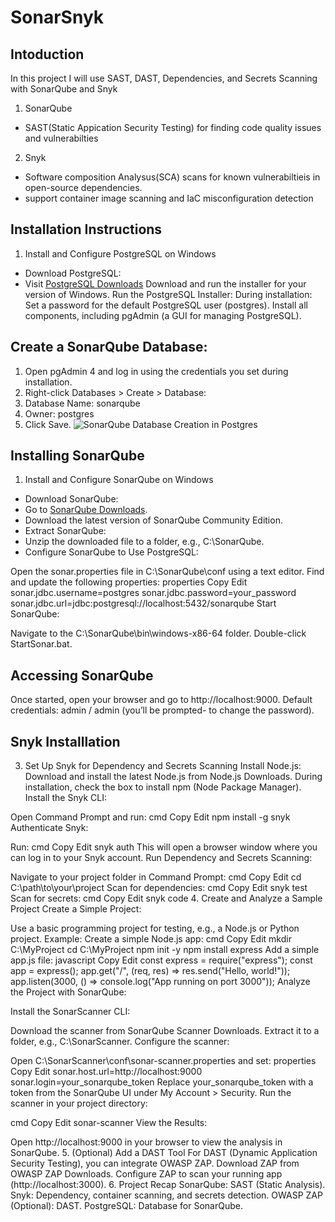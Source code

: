 # SonarSnyk
## Intoduction

In this project I will use SAST, DAST, Dependencies, and Secrets Scanning with SonarQube and Snyk

1. SonarQube
- SAST(Static Appication Security Testing) for finding code quality issues and vulnerabilties
2. Snyk
- Software composition Analysus(SCA) scans for known vulnerabiltieis in open-source dependencies.
- support container image scanning and IaC misconfiguration detection


## Installation Instructions

1. Install and Configure PostgreSQL on Windows
- Download PostgreSQL:
- Visit [PostgreSQL Downloads](https://www.postgresql.org/download/windows/)
Download and run the installer for your version of Windows.
Run the PostgreSQL Installer:
During installation:
Set a password for the default PostgreSQL user (postgres).
Install all components, including pgAdmin (a GUI for managing PostgreSQL).



## Create a SonarQube Database:
1. Open pgAdmin 4  and log in using the credentials you set during installation.
2. Right-click Databases > Create > Database:
3. Database Name: sonarqube
4. Owner: postgres
5. Click Save.
![SonarQube Database Creation in Postgres](https://github.com/khadijahW/Flash028/blob/fba56ac966190cdc109bc5b0b98c0e395079fb62/SonarSnyk/databasecreation.png)


## Installing SonarQube
1. Install and Configure SonarQube on Windows
- Download SonarQube:
- Go to [SonarQube Downloads](https://www.sonarsource.com/products/sonarqube/downloads/).
- Download the latest version of SonarQube Community Edition.
- Extract SonarQube:
- Unzip the downloaded file to a folder, e.g., C:\SonarQube.
- Configure SonarQube to Use PostgreSQL:


Open the sonar.properties file in C:\SonarQube\conf using a text editor.
Find and update the following properties:
properties
Copy
Edit
sonar.jdbc.username=postgres
sonar.jdbc.password=your_password
sonar.jdbc.url=jdbc:postgresql://localhost:5432/sonarqube
Start SonarQube:

Navigate to the C:\SonarQube\bin\windows-x86-64 folder.
Double-click StartSonar.bat.

## Accessing SonarQube
Once started, open your browser and go to http://localhost:9000.
Default credentials: admin / admin (you’ll be prompted- to change the password).


## Snyk Installlation
3. Set Up Snyk for Dependency and Secrets Scanning
Install Node.js:
Download and install the latest Node.js from Node.js Downloads.
During installation, check the box to install npm (Node Package Manager).
Install the Snyk CLI:

Open Command Prompt and run:
cmd
Copy
Edit
npm install -g snyk
Authenticate Snyk:

Run:
cmd
Copy
Edit
snyk auth
This will open a browser window where you can log in to your Snyk account.
Run Dependency and Secrets Scanning:

Navigate to your project folder in Command Prompt:
cmd
Copy
Edit
cd C:\path\to\your\project
Scan for dependencies:
cmd
Copy
Edit
snyk test
Scan for secrets:
cmd
Copy
Edit
snyk code
4. Create and Analyze a Sample Project
Create a Simple Project:

Use a basic programming project for testing, e.g., a Node.js or Python project.
Example: Create a simple Node.js app:
cmd
Copy
Edit
mkdir C:\MyProject
cd C:\MyProject
npm init -y
npm install express
Add a simple app.js file:
javascript
Copy
Edit
const express = require("express");
const app = express();
app.get("/", (req, res) => res.send("Hello, world!"));
app.listen(3000, () => console.log("App running on port 3000"));
Analyze the Project with SonarQube:

Install the SonarScanner CLI:

Download the scanner from SonarQube Scanner Downloads.
Extract it to a folder, e.g., C:\SonarScanner.
Configure the scanner:

Open C:\SonarScanner\conf\sonar-scanner.properties and set:
properties
Copy
Edit
sonar.host.url=http://localhost:9000
sonar.login=your_sonarqube_token
Replace your_sonarqube_token with a token from the SonarQube UI under My Account > Security.
Run the scanner in your project directory:

cmd
Copy
Edit
sonar-scanner
View the Results:

Open http://localhost:9000 in your browser to view the analysis in SonarQube.
5. (Optional) Add a DAST Tool
For DAST (Dynamic Application Security Testing), you can integrate OWASP ZAP.
Download ZAP from OWASP ZAP Downloads.
Configure ZAP to scan your running app (http://localhost:3000).
6. Project Recap
SonarQube: SAST (Static Analysis).
Snyk: Dependency, container scanning, and secrets detection.
OWASP ZAP (Optional): DAST.
PostgreSQL: Database for SonarQube.
